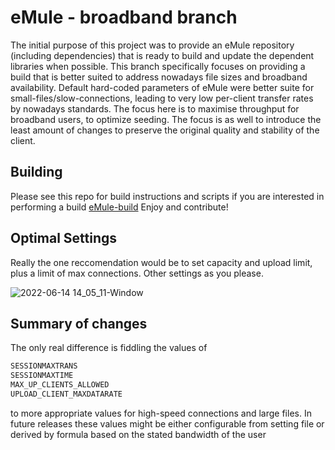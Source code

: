 # eMule - broadband branch
The initial purpose of this project was to provide an eMule repository (including dependencies) that is ready to build and update the dependent libraries when possible. This branch specifically focuses on providing a build that is better suited to address nowadays file sizes and broadband availability. Default hard-coded parameters of eMule were better suite for small-files/slow-connections, leading to very low per-client transfer rates by nowadays standards.
The focus here is to maximise throughput for broadband users, to optimize seeding.
The focus is as well to introduce the least amount of changes to preserve the original quality and stability of the client.

## Building
Please see this repo for build instructions and scripts if you are interested in performing a build [eMule-build](https://github.com/itlezy/eMule-build)
Enjoy and contribute!

## Optimal Settings
Really the one reccomendation would be to set capacity and upload limit, plus a limit of max connections. Other settings as you please.

![2022-06-14 14_05_11-Window](https://user-images.githubusercontent.com/24484050/173573013-6a76d50f-f168-4a81-83c7-888ee3de6b6a.png)

## Summary of changes
The only real difference is fiddling the values of

```c
SESSIONMAXTRANS
SESSIONMAXTIME
MAX_UP_CLIENTS_ALLOWED
UPLOAD_CLIENT_MAXDATARATE
```

to more appropriate values for high-speed connections and large files. In future releases these values might be either configurable from setting file or derived by formula based on the stated bandwidth of the user
